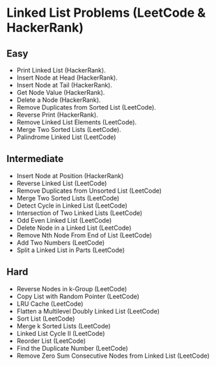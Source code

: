 # Linked List Problems (LeetCode & HackerRank)

## Easy
- Print Linked List (HackerRank).
- Insert Node at Head (HackerRank).
- Insert Node at Tail (HackerRank).
- Get Node Value (HackerRank).
- Delete a Node (HackerRank).
- Remove Duplicates from Sorted List (LeetCode).
- Reverse Print (HackerRank).
- Remove Linked List Elements (LeetCode).
- Merge Two Sorted Lists (LeetCode).
- Palindrome Linked List (LeetCode)

## Intermediate
- Insert Node at Position (HackerRank)
- Reverse Linked List (LeetCode)
- Remove Duplicates from Unsorted List (LeetCode)
- Merge Two Sorted Lists (LeetCode)
- Detect Cycle in Linked List (LeetCode)
- Intersection of Two Linked Lists (LeetCode)
- Odd Even Linked List (LeetCode)
- Delete Node in a Linked List (LeetCode)
- Remove Nth Node From End of List (LeetCode)
- Add Two Numbers (LeetCode)
- Split a Linked List in Parts (LeetCode)

## Hard
- Reverse Nodes in k-Group (LeetCode)
- Copy List with Random Pointer (LeetCode)
- LRU Cache (LeetCode)
- Flatten a Multilevel Doubly Linked List (LeetCode)
- Sort List (LeetCode)
- Merge k Sorted Lists (LeetCode)
- Linked List Cycle II (LeetCode)
- Reorder List (LeetCode)
- Find the Duplicate Number (LeetCode)
- Remove Zero Sum Consecutive Nodes from Linked List (LeetCode)